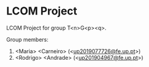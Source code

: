 # LCOM Project

LCOM Project for group T&lt;n&gt;G&lt;p&gt;&lt;q&gt;.

Group members:

1. &lt;Maria&gt; &lt;Carneiro&gt; (&lt;up2019077726@fe.up.pt&gt;)
2. &lt;Rodrigo&gt; &lt;Andrade&gt; (&lt;up201904967@fe.up.pt&gt;)

